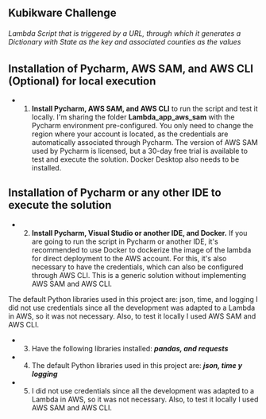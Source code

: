 ## Kubikware Challenge

###### Lambda Script that is triggered by a URL, through which it generates a Dictionary with State as the key and associated counties as the values

## Installation of Pycharm, AWS SAM, and AWS CLI (Optional) for local execution

* 1. **__Install Pycharm, AWS SAM, and AWS CLI__** to run the script and test it locally. I'm sharing the folder **__Lambda_app_aws_sam__** with the Pycharm environment pre-configured. You only need to change the region where your account is located, as the credentials are automatically associated through Pycharm. The version of AWS SAM used by Pycharm is licensed, but a 30-day free trial is available to test and execute the solution. Docker Desktop also needs to be installed.


## Installation of Pycharm or any other IDE to execute the solution

* 2. **__Install Pycharm, Visual Studio or another IDE, and Docker.__** If you are going to run the script in Pycharm or another IDE, it's recommended to use Docker to dockerize the image of the lambda for direct deployment to the AWS account. For this, it's also necessary to have the credentials, which can also be configured through AWS CLI. This is a generic solution without implementing AWS SAM and AWS CLI.


The default Python libraries used in this project are: json, time, and logging
I did not use credentials since all the development was adapted to a Lambda in AWS, so it was not necessary. Also, to test it locally I used AWS SAM and AWS CLI.

* 3. Have the following libraries installed: **_pandas, and requests_** 

* 4. The default Python libraries used in this project are: **_json, time y logging_** 

* 5. I did not use credentials since all the development was adapted to a Lambda in AWS, so it was not necessary. Also, to test it locally I used AWS SAM and AWS CLI.